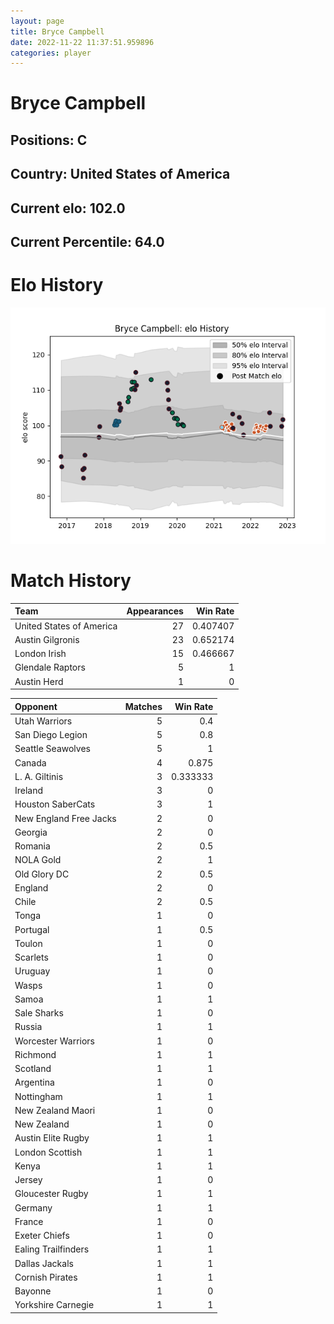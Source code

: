 ```yaml
---  
layout: page  
title: Bryce Campbell  
date: 2022-11-22 11:37:51.959896  
categories: player  
---
```

# Bryce Campbell

## Positions: C

## Country: United States of America

## Current elo: 102.0

## Current Percentile: 64.0

# Elo History


![elo history](history_BryceCampbell.png)
# Match History


| Team                     |   Appearances |   Win Rate |
|:-------------------------|--------------:|-----------:|
| United States of America |            27 |   0.407407 |
| Austin Gilgronis         |            23 |   0.652174 |
| London Irish             |            15 |   0.466667 |
| Glendale Raptors         |             5 |   1        |
| Austin Herd              |             1 |   0        |

| Opponent               |   Matches |   Win Rate |
|:-----------------------|----------:|-----------:|
| Utah Warriors          |         5 |   0.4      |
| San Diego Legion       |         5 |   0.8      |
| Seattle Seawolves      |         5 |   1        |
| Canada                 |         4 |   0.875    |
| L. A. Giltinis         |         3 |   0.333333 |
| Ireland                |         3 |   0        |
| Houston SaberCats      |         3 |   1        |
| New England Free Jacks |         2 |   0        |
| Georgia                |         2 |   0        |
| Romania                |         2 |   0.5      |
| NOLA Gold              |         2 |   1        |
| Old Glory DC           |         2 |   0.5      |
| England                |         2 |   0        |
| Chile                  |         2 |   0.5      |
| Tonga                  |         1 |   0        |
| Portugal               |         1 |   0.5      |
| Toulon                 |         1 |   0        |
| Scarlets               |         1 |   0        |
| Uruguay                |         1 |   0        |
| Wasps                  |         1 |   0        |
| Samoa                  |         1 |   1        |
| Sale Sharks            |         1 |   0        |
| Russia                 |         1 |   1        |
| Worcester Warriors     |         1 |   0        |
| Richmond               |         1 |   1        |
| Scotland               |         1 |   1        |
| Argentina              |         1 |   0        |
| Nottingham             |         1 |   1        |
| New Zealand Maori      |         1 |   0        |
| New Zealand            |         1 |   0        |
| Austin Elite Rugby     |         1 |   1        |
| London Scottish        |         1 |   1        |
| Kenya                  |         1 |   1        |
| Jersey                 |         1 |   0        |
| Gloucester Rugby       |         1 |   1        |
| Germany                |         1 |   1        |
| France                 |         1 |   0        |
| Exeter Chiefs          |         1 |   0        |
| Ealing Trailfinders    |         1 |   1        |
| Dallas Jackals         |         1 |   1        |
| Cornish Pirates        |         1 |   1        |
| Bayonne                |         1 |   0        |
| Yorkshire Carnegie     |         1 |   1        |